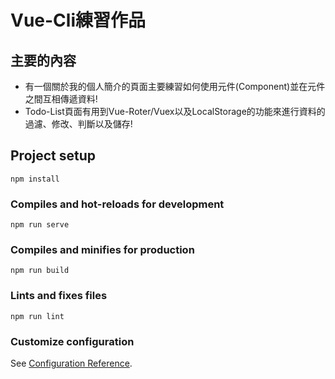 # Vue-Cli練習作品
## 主要的內容
* 有一個關於我的個人簡介的頁面主要練習如何使用元件(Component)並在元件之間互相傳遞資料!
* Todo-List頁面有用到Vue-Roter/Vuex以及LocalStorage的功能來進行資料的過濾、修改、判斷以及儲存!
## Project setup
```
npm install
```

### Compiles and hot-reloads for development
```
npm run serve
```

### Compiles and minifies for production
```
npm run build
```

### Lints and fixes files
```
npm run lint
```

### Customize configuration
See [Configuration Reference](https://cli.vuejs.org/config/).
